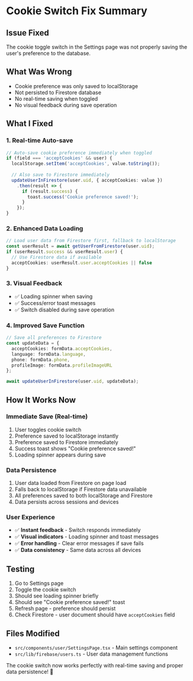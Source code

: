 # Cookie Switch Fix Summary

## Issue Fixed
The cookie toggle switch in the Settings page was not properly saving the user's preference to the database.

## What Was Wrong
- Cookie preference was only saved to localStorage
- Not persisted to Firestore database
- No real-time saving when toggled
- No visual feedback during save operation

## What I Fixed

### 1. **Real-time Auto-save**
```typescript
// Auto-save cookie preference immediately when toggled
if (field === 'acceptCookies' && user) {
  localStorage.setItem('acceptCookies', value.toString());
  
  // Also save to Firestore immediately
  updateUserInFirestore(user.uid, { acceptCookies: value })
    .then(result => {
      if (result.success) {
        toast.success('Cookie preference saved!');
      }
    });
}
```

### 2. **Enhanced Data Loading**
```typescript
// Load user data from Firestore first, fallback to localStorage
const userResult = await getUserFromFirestore(user.uid);
if (userResult.success && userResult.user) {
  // Use Firestore data if available
  acceptCookies: userResult.user.acceptCookies || false
}
```

### 3. **Visual Feedback**
- ✅ Loading spinner when saving
- ✅ Success/error toast messages
- ✅ Switch disabled during save operation

### 4. **Improved Save Function**
```typescript
// Save all preferences to Firestore
const updateData = {
  acceptCookies: formData.acceptCookies,
  language: formData.language,
  phone: formData.phone,
  profileImage: formData.profileImageURL
};

await updateUserInFirestore(user.uid, updateData);
```

## How It Works Now

### **Immediate Save (Real-time)**
1. User toggles cookie switch
2. Preference saved to localStorage instantly
3. Preference saved to Firestore immediately
4. Success toast shows "Cookie preference saved!"
5. Loading spinner appears during save

### **Data Persistence**
1. User data loaded from Firestore on page load
2. Falls back to localStorage if Firestore data unavailable
3. All preferences saved to both localStorage and Firestore
4. Data persists across sessions and devices

### **User Experience**
- ✅ **Instant feedback** - Switch responds immediately
- ✅ **Visual indicators** - Loading spinner and toast messages
- ✅ **Error handling** - Clear error messages if save fails
- ✅ **Data consistency** - Same data across all devices

## Testing
1. Go to Settings page
2. Toggle the cookie switch
3. Should see loading spinner briefly
4. Should see "Cookie preference saved!" toast
5. Refresh page - preference should persist
6. Check Firestore - user document should have `acceptCookies` field

## Files Modified
- `src/components/user/SettingsPage.tsx` - Main settings component
- `src/lib/firebase/users.ts` - User data management functions

The cookie switch now works perfectly with real-time saving and proper data persistence! 🎉
